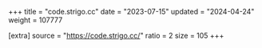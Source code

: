 +++
title = "code.strigo.cc"
date = "2023-07-15"
updated = "2024-04-24"
weight = 107777

[extra]
source = "https://code.strigo.cc/"
ratio = 2
size = 105
+++

